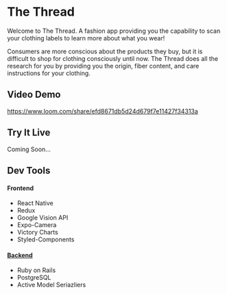 # The Thread

Welcome to The Thread. A fashion app providing you the capability to scan your clothing labels to learn more about what you wear!

Consumers are more conscious about the products they buy, but it is difficult to shop for clothing consciously until now. The Thread does all the research for you by providing you the origin, fiber content, and care instructions for your clothing.

## Video Demo

https://www.loom.com/share/efd8671db5d24d679f7e11427f34313a

## Try It Live

Coming Soon...

## Dev Tools

#### Frontend

- React Native
- Redux
- Google Vision API
- Expo-Camera
- Victory Charts
- Styled-Components

#### [Backend](https://github.com/slurio/TheThread-Backend)

- Ruby on Rails
- PostgreSQL
- Active Model Seriazliers
